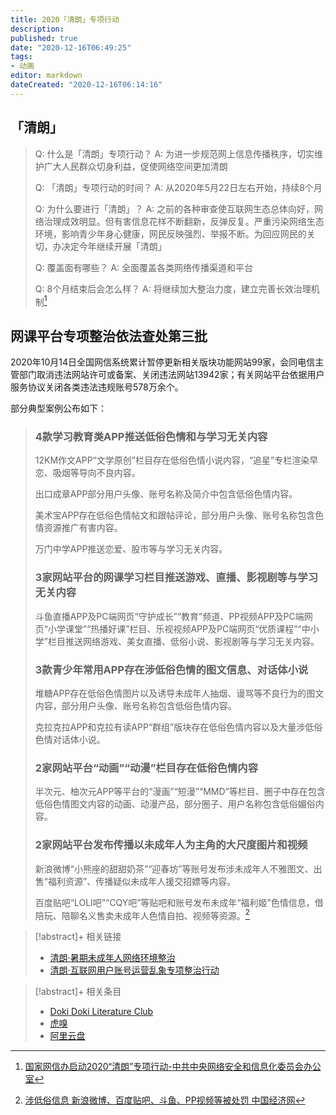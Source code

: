 ```yaml
---
title: 2020「清朗」专项行动
description:
published: true
date: "2020-12-16T06:49:25"
tags:
- 动画
editor: markdown
dateCreated: "2020-12-16T06:14:16"
---
```


## 「清朗」

> Q: 什么是「清朗」专项行动？
> A: 为进一步规范网上信息传播秩序，切实维护广大人民群众切身利益，促使网络空间更加清朗
>
> Q: 「清朗」专项行动的时间？
> A: 从2020年5月22日左右开始，持续8个月
>
> Q: 为什么要进行「清朗」？
> A: 之前的各种审查使互联网生态总体向好，网络治理成效明显。但有害信息花样不断翻新，反弹反复。严重污染网络生态环境，影响青少年身心健康，网民反映强烈、举报不断。为回应网民的关切，办决定今年继续开展「清朗」
>
> Q: 覆盖面有哪些？
> A: 全面覆盖各类网络传播渠道和平台
>
> Q: 8个月结束后会怎么样？
> A: 将继续加大整治力度，建立完善长效治理机制[^20200822191351]

[^20200822191351]: [国家网信办启动2020“清朗”专项行动-中共中央网络安全和信息化委员会办公室](https://web.archive.org/web/20200822191351/http://www.cac.gov.cn/2020-05/22/c_1591689448656108.htm)

## 网课平台专项整治依法查处第三批

2020年10月14日全国网信系统累计暂停更新相关版块功能网站99家，会同电信主管部门取消违法网站许可或备案、关闭违法网站13942家；有关网站平台依据用户服务协议关闭各类违法违规账号578万余个。

部分典型案例公布如下：

> ### 4款学习教育类APP推送低俗色情和与学习无关内容
>
> 12KM作文APP“文学原创”栏目存在低俗色情小说内容，“追星”专栏渲染早恋、吸烟等导向不良内容。
>
> 出口成章APP部分用户头像、账号名称及简介中包含低俗色情内容。
>
> 美术宝APP存在低俗色情帖文和跟帖评论，部分用户头像、账号名称包含色情资源推广有害内容。
>
> 万门中学APP推送恋爱、股市等与学习无关内容。
>
> ### 3家网站平台的网课学习栏目推送游戏、直播、影视剧等与学习无关内容
>
> 斗鱼直播APP及PC端网页“守护成长”“教育”频道、PP视频APP及PC端网页“小学课堂”“热播好课”栏目、乐视视频APP及PC端网页“优质课程”“中小学”栏目推送网络游戏、美女直播、低俗小说、影视剧等与学习无关内容。
>
> ### 3款青少年常用APP存在涉低俗色情的图文信息、对话体小说
>
> 堆糖APP存在低俗色情图片以及诱导未成年人抽烟、谩骂等不良行为的图文内容，部分用户头像、账号名称包含低俗色情内容。
>
> 克拉克拉APP和克拉有读APP“群组”版块存在低俗色情内容以及大量涉低俗色情对话体小说。
>
> ### 2家网站平台“动画”“动漫”栏目存在低俗色情内容
>
> 半次元、柚次元APP等平台的“漫画”“短漫”“MMD”等栏目、圈子中存在包含低俗色情图文内容的动画、动漫产品，部分圈子、用户名称包含低俗媚俗内容。
>
> ### 2家网站平台发布传播以未成年人为主角的大尺度图片和视频
>
> 新浪微博“小熊座的甜甜奶茶”“迎春坊”等账号发布涉未成年人不雅图文、出售“福利资源”、传播疑似未成年人援交招嫖等内容。
>
> 百度贴吧“LOLI吧”“CQY吧”等贴吧和账号发布未成年“福利姬”色情信息，借陪玩、陪聊名义售卖未成年人色情自拍、视频等资源。[^20201216061157]

[^20201216061157]: [涉低俗信息 新浪微博、百度贴吧、斗鱼、PP视频等被处罚 中国经济网](https://web.archive.org/web/20201216061157/http://www.ce.cn/cysc/tech/gd2012/202010/14/t20201014_35888814.shtml)

<!--
+ [清除线上教育乱象还须强化平台责任--财经--人民网](https://web.archive.org/web/20201021165216/http://finance.people.com.cn/n1/2020/1016/c1004-31894233.html)
+ [“清朗”行动守护网络课堂-新华网](https://web.archive.org/web/20201216062032/http://www.xinhuanet.com/comments/2020-10/16/c_1126617525.htm)
-->

> [!abstract]+ 相关链接
>
> +   [清朗·暑期未成年人网络环境整治](/activities/清朗·暑期未成年人网络环境整治.md)
> +   [清朗·互联网用户账号运营乱象专项整治行动](/activities/清朗·互联网用户账号运营乱象专项整治行动.md)

> [!abstract]+ 相关条目
>
> +   [Doki Doki Literature Club](/game/Doki_Doki_Literature_Club.md)
> +   [虎嗅](/website/虎嗅.md)
> +   [阿里云盘](company/阿里巴巴/阿里云盘.md)
